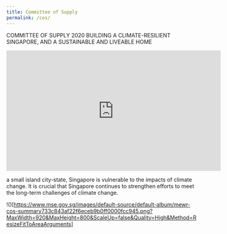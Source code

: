 ```yaml
---
title: Committee of Supply
permalink: /cos/
---
```



COMMITTEE OF SUPPLY 2020
BUILDING A CLIMATE-RESILIENT SINGAPORE, AND A SUSTAINABLE AND LIVEABLE HOME

<div class="bp-youtube">  

<iframe width="560" height="315" src="https://www.youtube.com/embed/k_rq9hxDD7I" frameborder="0" allow="accelerometer; autoplay; clipboard-write; encrypted-media; gyroscope; picture-in-picture" allowfullscreen></iframe>  

</div>  

a small island city-state, Singapore is vulnerable to the impacts of climate change. It is crucial that Singapore continues to strengthen efforts to meet the long-term challenges of climate change.

!()[https://www.mse.gov.sg/images/default-source/default-album/mewr-cos-summary733c843af22f6eceb9b0ff0000fcc945.png?MaxWidth=920&MaxHeight=800&ScaleUp=false&Quality=High&Method=ResizeFitToAreaArguments]

<!-- hidden -->